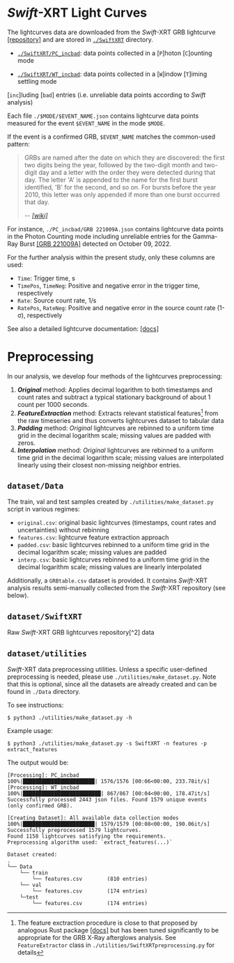 # *Swift*-XRT Light Curves
The lightcurves data are downloaded from the *Swift*-XRT GRB lightcurve [[repository]](https://www.swift.ac.uk/xrt_curves/) and are stored in [`./SwiftXRT`](./SwiftXRT) directory.

- [`./SwiftXRT/PC_incbad`](./SwiftXRT/PC_incbad): data points collected in a [`P`]hoton [`C`]ounting mode

- [`./SwiftXRT/WT_incbad`](./SwiftXRT/WT_incbad): data points collected in a [`W`]indow [`T`]iming settling mode

 [`inc`]luding [`bad`] entries (i.e. unreliable data points according to *Swift* analysis)

Each file `./$MODE/$EVENT_NAME.json` contains lightcurve data points measured for the event `$EVENT_NAME` in the mode `$MODE`. 

If the event is a confirmed GRB, `$EVENT_NAME` matches the common-used pattern:
> GRBs are named after the date on which they are discovered: the first two digits being the year, followed by the two-digit month and two-digit day and a letter with the order they were detected during that day. The letter 'A' is appended to the name for the first burst identified, 'B' for the second, and so on. For bursts before the year 2010, this letter was only appended if more than one burst occurred that day.
>
> -- <cite>[*[wiki]*](https://en.wikipedia.org/wiki/Gamma-ray_burst)</cite>

For instance, `./PC_incbad/GRB 221009A.json` contains lightcurve data points in the Photon Counting mode including unreliable entries for the Gamma-Ray Burst [[GRB 221009A]](https://en.wikipedia.org/wiki/GRB_221009A) detected on October 09, 2022.

For the further analysis within the present study, only these columns are used:
- `Time`: Trigger time, s
- `TimePos`, `TimeNeg`:  Positive and negative error in the trigger time, respectively
- `Rate`: Source count rate, 1/s
- `RatePos`, `RateNeg`: Positive and negative error in the source count rate (1-σ), respectively

See also a detailed lightcurve documentation: [[docs]](https://www.swift.ac.uk/xrt_curves/docs.php)

# Preprocessing
In our analysis, we develop four methods of the lightcurves preprocessing:
1. ***Original*** method: Applies decimal logarithm to both timestamps and count rates and subtract a typical stationary background of about 1 count per 1000 seconds.
2. ***FeatureExtraction*** method: Extracts relevant statistical features[^1] from the raw timeseries and thus converts lightcurves dataset to tabular data
3. ***Padding*** method: *Original* lightcurves are rebinned to a uniform time grid in the decimal logarithm scale; missing values are padded with zeros.
4. ***Interpolation*** method: *Original* lightcurves are rebinned to a uniform time grid in the decimal logarithm scale; missing values are interpolated linearly using their closest non-missing neighbor entries.

## `dataset/Data`
The train, val and test samples created by `./utilities/make_dataset.py` script in various regimes:

- `original.csv`: original basic lightcurves (timestamps, count rates and uncertainties) without rebinning
- `features.csv`: lightcurve feature extraction approach
- `padded.csv`: basic lightcurves rebinned to a uniform time grid in the decimal logarithm scale; missing values are padded
- `interp.csv`: basic lightcurves rebinned to a uniform time grid in the decimal logarithm scale; missing values are linearly interpolated

Additionally, a `GRBtable.csv` dataset is provided. It contains *Swift*-XRT analysis results semi-manually collected from the *Swift*-XRT repository (see below).

## `dataset/SwiftXRT`
Raw *Swift*-XRT GRB lightcurves repository[^2] data

## `dataset/utilities`
*Swift*-XRT data preprocessing utilities. Unless a specific user-defined preprocessing is needed, please use `./utilities/make_dataset.py`. Note that this is optional, since all the datasets are already created and can be found in `./Data` directory. 

To see instructions:
```
$ python3 ./utilities/make_dataset.py -h
```

Example usage:
```
$ python3 ./utilities/make_dataset.py -s SwiftXRT -n features -p extract_features    
```
The output would be:
```
[Processing]: PC_incbad
100%|███████████████████████| 1576/1576 [00:06<00:00, 233.78it/s]
[Processing]: WT_incbad
100%|█████████████████████████| 867/867 [00:04<00:00, 178.47it/s]
Successfully processed 2443 json files. Found 1579 unique events
(only confirmed GRB).

[Creating Dataset]: All available data collection modes
100%|███████████████████████| 1579/1579 [00:08<00:00, 190.06it/s]
Successfully preprocessed 1579 lightcurves.
Found 1158 lightcurves satisfying the requirements.
Preprocessing algorithm used: `extract_features(...)`

Dataset created:
.
└── Data
    └── train
        └── features.csv        (810 entries)
    └── val
        └── features.csv        (174 entries)
    └─test
        └── features.csv        (174 entries)
```

[^1]: The feature exctraction procedure is close to that proposed by analogous Rust package [[docs]](https://docs.rs/light-curve-feature/latest/light_curve_feature/features/index.html) but has been tuned significantly to be appropriate for the GRB X-Ray afterglows analysis. See `FeatureExtractor` class in `./utilities/SwiftXRTpreprocessing.py` for details
